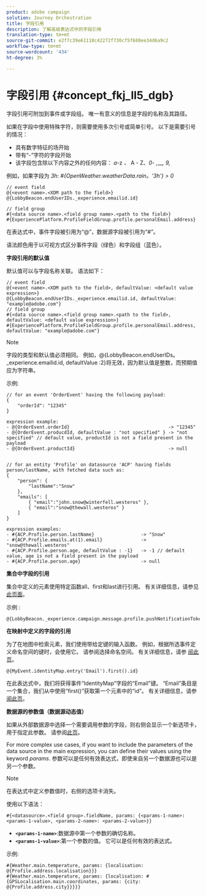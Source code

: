 ```yaml
---
product: adobe campaign
solution: Journey Orchestration
title: 字段引用
description: 了解高级表达式中的字段引用
translation-type: tm+mt
source-git-commit: e2f7c39e61118c42272f730cf5f688ee34d6a9c2
workflow-type: tm+mt
source-wordcount: '434'
ht-degree: 3%

---
```




# 字段引用 {#concept_fkj_ll5_dgb}

字段引用可附加到事件或字段组。 唯一有意义的信息是字段的名称及其路径。

如果在字段中使用特殊字符，则需要使用多次引号或简单引号。 以下是需要引号的情况：

* 具有数字特征的场开始
* 带有“-”字符的字段开始
* 该字段包含除以下内容之外的任何内容： _a_-z _、_ A _-_ Z、_0_- _,____, 9,_

例如，如果字段为 _3h_: _#{OpenWeather.weatherData.rain。&#39;3h&#39;} > 0_

```
// event field
@{<event name>.<XDM path to the field>}
@{LobbyBeacon.endUserIDs._experience.emailid.id}

// field group
#{<data source name>.<field group name>.<path to the field>}
#{ExperiencePlatform.ProfileFieldGroup.profile.personalEmail.address}
```

在表达式中，事件字段被引用为“@”，数据源字段被引用为“#”。

语法颜色用于以可视方式区分事件字段（绿色）和字段组（蓝色）。

**字段引用的默认值**

默认值可以与字段名称关联。 语法如下：

```
// event field
@{<event name>.<XDM path to the field>, defaultValue: <default value expression>}
@{LobbyBeacon.endUserIDs._experience.emailid.id, defaultValue: "example@adobe.com"}
// field group
#{<data source name>.<field group name>.<path to the field>, defaultValue: <default value expression>}
#{ExperiencePlatform.ProfileFieldGroup.profile.personalEmail.address, defaultValue: "example@adobe.com"}
```

>[!NOTE]
>
>字段的类型和默认值必须相同。 例如，@{LobbyBeacon.endUserIDs。_experience.emailid.id, defaultValue :2}将无效，因为默认值是整数，而预期值应为字符串。

示例:

```
// for an event 'OrderEvent' having the following payload:
{
    "orderId": "12345"
}
 
expression example:
- @{OrderEvent.orderId}                                    -> "12345"
- @{OrderEvent.producdId, defaultValue : "not specified" } -> "not specified" // default value, productId is not a field present in the payload
- @{OrderEvent.productId}                                  -> null
 
 
// for an entity 'Profile' on datasource 'ACP' having fields person/lastName, with fetched data such as:
{
    "person": {
        "lastName":"Snow"
    },
    "emails": [
        { "email":"john.snow@winterfell.westeros" },
        { "email":"snow@thewall.westeros" }
    ]
}
 
expression examples:
- #{ACP.Profile.person.lastName}                 -> "Snow"
- #{ACP.Profile.emails.at(1).email}              -> "snow@thewall.westeros"
- #{ACP.Profile.person.age, defaultValue : -1}   -> -1 // default value, age is not a field present in the payload
- #{ACP.Profile.person.age}                      -> null
```

**集合中字段的引用**

集合中定义的元素使用特定函数all、first和last进行引用。 有关详细信息，请参见[此页面](../expression/collection-management-functions.md)。

示例 :

```
@{LobbyBeacon._experience.campaign.message.profile.pushNotificationTokens.all()
```

**在映射中定义的字段的引用**

为了在地图中检索元素，我们使用带给定键的输入函数。 例如，根据所选事件定义命名空间的键时，会使用它。 请参阅选择命名空间。 有关详细信息，请参 [阅此页](../event/selecting-the-namespace.md)。

```
@{MyEvent.identityMap.entry('Email').first().id}
```

在此表达式中，我们将获得事件“IdentityMap”字段的“Email”键。 “Email”条目是一个集合，我们从中使用“first()”获取第一个元素中的“id”。 有关详细信息，请参 [阅此页](../expression/collection-management-functions.md)。

**数据源的参数值（数据源动态值）**

如果从外部数据源中选择一个需要调用参数的字段，则右侧会显示一个新选项卡，用于指定此参数。 请参阅[此页](../expression/expressionadvanced.md)。

For more complex use cases, if you want to include the parameters of the data source in the main expression, you can define their values using the keyword _params_. 参数可以是任何有效表达式，即使来自另一个数据源也可以是另一个参数。

>[!NOTE]
>
>在表达式中定义参数值时，右侧的选项卡消失。

使用以下语法：

```
#{<datasource>.<field group>.fieldName, params: {<params-1-name>: <params-1-value>, <params-2-name>: <params-2-value>}}
```

* **`<params-1-name>`**:数据源中第一个参数的确切名称。
* **`<params-1-value>`**:第一个参数的值。 它可以是任何有效的表达式。

示例:

```
#{Weather.main.temperature, params: {localisation: @{Profile.address.localisation}}}
#{Weather.main.temperature, params: {localisation: #{GPSLocalisation.main.coordinates, params: {city: @{Profile.address.city}}}}}
```
